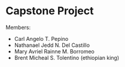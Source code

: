 # Capstone Project

Members:
- Carl Angelo T. Pepino
- Nathanael Jedd N. Del Castillo
- Mary Avriel Rainne M. Borromeo
- Brent Micheal S. Tolentino (ethiopian king)
